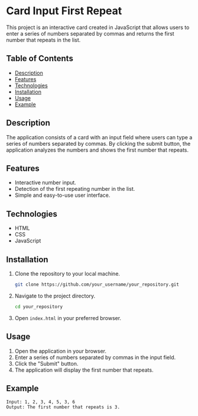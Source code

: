 # Card Input First Repeat

This project is an interactive card created in JavaScript that allows users to enter a series of numbers separated by commas and returns the first number that repeats in the list.

## Table of Contents

- [Description](#description)
- [Features](#features)
- [Technologies](#technologies)
- [Installation](#installation)
- [Usage](#usage)
- [Example](#example)

## Description

The application consists of a card with an input field where users can type a series of numbers separated by commas. By clicking the submit button, the application analyzes the numbers and shows the first number that repeats.

## Features

- Interactive number input.
- Detection of the first repeating number in the list.
- Simple and easy-to-use user interface.

## Technologies

- HTML
- CSS
- JavaScript

## Installation

1. Clone the repository to your local machine.
    ```bash
    git clone https://github.com/your_username/your_repository.git
    ```
2. Navigate to the project directory.
    ```bash
    cd your_repository
    ```
3. Open `index.html` in your preferred browser.

## Usage

1. Open the application in your browser.
2. Enter a series of numbers separated by commas in the input field.
3. Click the "Submit" button.
4. The application will display the first number that repeats.

## Example

```plaintext
Input: 1, 2, 3, 4, 5, 3, 6
Output: The first number that repeats is 3.
